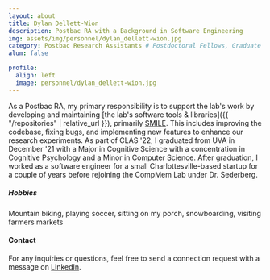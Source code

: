 ```yaml
---
layout: about
title: Dylan Dellett-Wion
description: Postbac RA with a Background in Software Engineering
img: assets/img/personnel/dylan_dellett-wion.jpg
category: Postbac Research Assistants # Postdoctoral Fellows, Graduate Students, Postbac Research Assistants, Undergraduate Research Assistants
alum: false

profile:
  align: left
  image: personnel/dylan_dellett-wion.jpg
---
```


As a Postbac RA, my primary responsibility is to support the lab's work by developing and maintaining [the lab's software tools & libraries]({{ "/repositories" | relative_url }}), primarily [SMILE](https://github.com/compmem/smile). This includes improving the codebase, fixing bugs, and implementing new features to enhance our research experiments. As part of CLAS '22, I graduated from UVA in December '21 with a Major in Cognitive Science with a concentration in Cognitive Psychology and a Minor in Computer Science. After graduation, I worked as a software engineer for a small Charlottesville-based startup for a couple of years before rejoining the CompMem Lab under Dr. Sederberg.

##### Hobbies

Mountain biking, playing soccer, sitting on my porch, snowboarding, visiting farmers markets

#### Contact

For any inquiries or questions, feel free to send a connection request with a message on [LinkedIn](https://www.linkedin.com/in/dylan-dellett-wion/).
